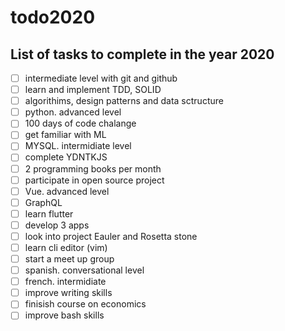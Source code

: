 # todo2020
## List of tasks to complete in the year 2020

- [ ] intermediate level with git and github
- [ ] learn and implement TDD, SOLID
- [ ] algorithims, design patterns and data sctructure
- [ ] python. advanced level
- [ ] 100 days of code chalange
- [ ] get familiar with ML
- [ ] MYSQL. intermidiate level
- [ ] complete YDNTKJS
- [ ] 2 programming books per month
- [ ] participate in open source project
- [ ] Vue. advanced level
- [ ] GraphQL
- [ ] learn flutter
- [ ] develop 3 apps
- [ ] look into project Eauler and Rosetta stone
- [ ] learn cli editor (vim)
- [ ] start a meet up group
- [ ] spanish. conversational level
- [ ] french. intermidiate
- [ ] improve writing skills
- [ ] finisish course on economics
- [ ] improve bash skills

